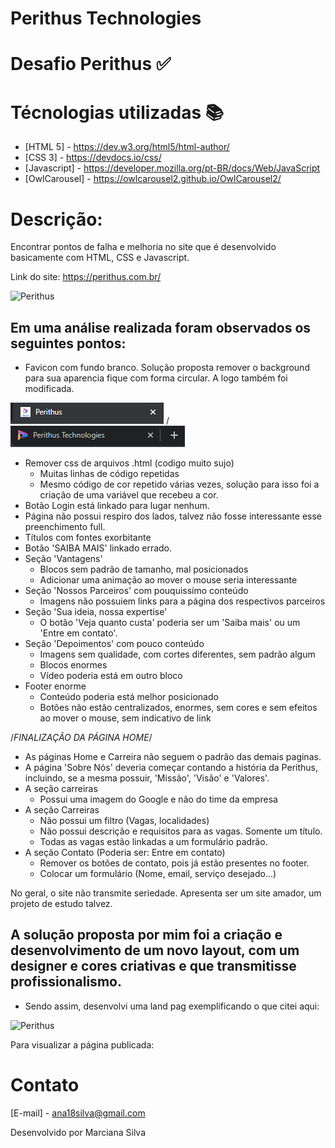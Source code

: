# Perithus Technologies

# Desafio Perithus :white_check_mark:

# Técnologias utilizadas :books:

* [HTML 5] - https://dev.w3.org/html5/html-author/
* [CSS 3] - https://devdocs.io/css/
* [Javascript] - https://developer.mozilla.org/pt-BR/docs/Web/JavaScript
* [OwlCarousel] - https://owlcarousel2.github.io/OwlCarousel2/

# Descrição:

Encontrar pontos de falha e melhoria no site que é desenvolvido basicamente com HTML, CSS e Javascript.

Link do site: https://perithus.com.br/

![Perithus](assets/img/perithusant.gif)

## Em uma análise realizada foram observados os seguintes pontos:

- Favicon com fundo branco. Solução proposta remover o background para sua aparencia fique com forma circular. A logo também foi modificada.

![Perithus](assets/img/fp.png) / ![Perithus](assets/img/fpp.png)

- Remover css de arquivos .html (codigo muito sujo)
  - Muitas linhas de código repetidas
  - Mesmo código de cor repetido várias vezes, solução para isso foi a criação de uma variável que recebeu a cor.
- Botão Login está linkado para lugar nenhum.
- Página não possui respiro dos lados, talvez não fosse interessante esse preenchimento full.
- Títulos com fontes exorbitante
- Botão 'SAIBA MAIS' linkado errado.
- Seção 'Vantagens'
  - Blocos sem padrão de tamanho, mal posicionados
  - Adicionar uma animação ao mover o mouse seria interessante
- Seção 'Nossos Parceiros' com pouquissímo conteúdo
  - Imagens não possuiem links para a página dos respectivos parceiros
- Seção 'Sua ideia, nossa expertise'
  - O botão 'Veja quanto custa' poderia ser um 'Saiba mais' ou um 'Entre em contato'.
- Seção 'Depoimentos' com pouco conteúdo
  - Imagens sem qualidade, com cortes diferentes, sem padrão algum
  - Blocos enormes
  - Vídeo poderia está em outro bloco
- Footer enorme
  - Conteúdo poderia está melhor posicionado
  - Botões não estão centralizados, enormes, sem cores e sem efeitos ao mover o mouse, sem indicativo de link

/*FINALIZAÇÃO DA PÁGINA HOME*/

- As páginas Home e Carreira não seguem o padrão das demais paginas. 
- A página 'Sobre Nós' deveria começar contando a história da Perithus, incluindo, se a mesma possuir, 
'Missão', 'Visão' e 'Valores'.
- A seção carreiras
  - Possui uma imagem do Google e não do time da empresa
- A seção Carreiras
  - Não possui um filtro (Vagas, localidades)
  - Não possui descrição e requisitos para as vagas. Somente um título.
  - Todas as vagas estão linkadas a um formulário padrão.
- A seção Contato (Poderia ser: Entre em contato)
  - Remover os botões de contato, pois já estão presentes no footer.
  - Colocar um formulário (Nome, email, serviço desejado...)

No geral, o site não transmite seriedade. Apresenta ser um site amador, um projeto de estudo talvez.

## A solução proposta por mim foi a criação e desenvolvimento de um novo layout, com um designer e cores criativas e que transmitisse profissionalismo.

- Sendo assim, desenvolvi uma land pag exemplificando o que citei aqui:


![Perithus](assets/img/perithus.gif)

Para visualizar a página publicada: 

# Contato
[E-mail] - ana18silva@gmail.com

Desenvolvido por Marciana Silva
